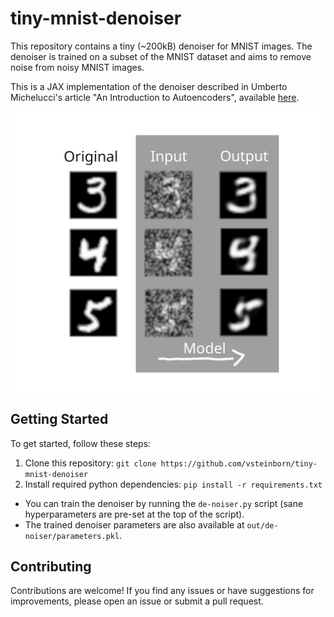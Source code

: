 # tiny-mnist-denoiser

This repository contains a tiny (~200kB) denoiser for MNIST images. The denoiser is trained on a subset of the MNIST dataset and aims to remove noise from noisy MNIST images.

This is a JAX implementation of the denoiser described in Umberto Michelucci's article "An Introduction to Autoencoders", available [here](https://arxiv.org/abs/2201.03898).

![Infographic of Denoiser](./infographic.png)

## Getting Started

To get started, follow these steps:

1. Clone this repository: `git clone https://github.com/vsteinborn/tiny-mnist-denoiser`
2. Install required python dependencies: `pip install -r requirements.txt`


- You can train the denoiser by running the `de-noiser.py` script (sane hyperparameters are pre-set at the top of the script).
- The trained denoiser parameters are also available at `out/de-noiser/parameters.pkl`.

## Contributing

Contributions are welcome! If you find any issues or have suggestions for improvements, please open an issue or submit a pull request.
